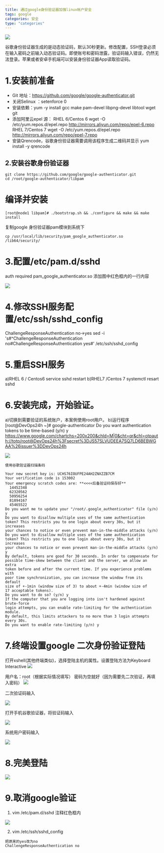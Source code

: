 ```yaml
---
title: 通过google身份验证器加强linux帐户安全
tags: google
categories: 安全
type: "categories"
---
```


![](http://ocppiicaw.bkt.clouddn.com/google/google1.jpg)
<!--more-->

谷歌身份验证器生成的是动态验证码，默认30秒更新。修改配置，SSH登录必须在输入密码之前输入动态验证码。即使账号和密码泄露，验证码输入错误，仍然无法登录。苹果或者安卓手机端可以安装身份验证器App读取验证码。

# 1.安装前准备 #

- Git 地址：https://github.com/google/google-authenticator.git
- 关闭Selinux ：setenforce 0
- 安装依赖：yum -y install gcc make pam-devel libpng-devel libtool wget git
- 添加阿里云epel 源：
  RHEL 6/Centos 6
  wget -O /etc/yum.repos.d/epel.repo http://mirrors.aliyun.com/repo/epel-6.repo
  RHEL 7/Centos 7
  wget -O /etc/yum.repos.d/epel.repo http://mirrors.aliyun.com/repo/epel-7.repo
- 安装Qrencode，谷歌身份验证器需要调用该程序生成二维码并显示
  yum install -y qrencode

## 2.安装谷歌身份验证器 ##

    git clone https://github.com/google/google-authenticator.git
    cd /root/google-authenticator/libpam

# 编译并安装 #

    [root@node1 libpam]# ./bootstrap.sh && ./configure && make && make install

复制google 身份验证器pam模块到系统下

    cp /usr/local/lib/security/pam_google_authenticator.so /lib64/security/

# 3.配置/etc/pam.d/sshd #

auth       required     pam_google_authenticator.so
添加图中红色框内的一行内容 

![](http://ocppiicaw.bkt.clouddn.com/google/google2.png)

# 4.修改SSH服务配置/etc/ssh/sshd_config #

ChallengeResponseAuthentication no->yes
sed -i 's#^ChallengeResponseAuthentication no#ChallengeResponseAuthentication yes#' /etc/ssh/sshd_config

# 5.重启SSH服务 #

a)RHEL 6 / Centos6
service sshd restart
b)RHEL7 /Centos 7
systemctl resart sshd

# 6.安装完成，开始验证。 #

a)切换到需要验证的系统账户，本案例使用root用户。
b)运行程序
    [root@DevOps24h ~]# google-authenticator
    Do you want authentication tokens to be time-based (y/n) y
    https://www.google.com/chartchs=200x200&chld=M|0&cht=qr&chl=otpauth://totp/root@DevOps24h%3Fsecret%3DJS57SLVUDEEA7SQ7LD6BEBWGAA%26issuer%3DDevOps24h
    
![](http://ocppiicaw.bkt.clouddn.com/google/google3.png)
     
    使用谷歌验证器扫描条码
    
    Your new secret key is: UCHS76IOUFPE24AH2ZNXZZB7CM
    Your verification code is 153002
    Your emergency scratch codes are: **<<<<后备验证码保存好**
      14452348
      62320562
      50956254
      81894167
      45465522
    Do you want me to update your "/root/.google_authenticator" file (y/n) y
    Do you want to disallow multiple uses of the same authentication
    token? This restricts you to one login about every 30s, but it increases
    your chances to notice or even prevent man-in-the-middle attacks (y/n)
    Do you want to disallow multiple uses of the same authentication
    token? This restricts you to one login about every 30s, but it increases
    your chances to notice or even prevent man-in-the-middle attacks (y/n) y
    By default, tokens are good for 30 seconds. In order to compensate for
    possible time-skew between the client and the server, we allow an extra
    token before and after the current time. If you experience problems with
    poor time synchronization, you can increase the window from its default
    size of +-1min (window size of 3) to about +-4min (window size of
    17 acceptable tokens).
    Do you want to do so? (y/n) y
    If the computer that you are logging into isn't hardened against brute-force
    login attempts, you can enable rate-limiting for the authentication module.
    By default, this limits attackers to no more than 3 login attempts every 30s.
    Do you want to enable rate-limiting (y/n) y 

# 7.终端设置google 二次身份验证登陆 #

打开xshell(其他终端类似)，选择登陆主机的属性。设置登陆方法为Keyboard Interactive
![](http://ocppiicaw.bkt.clouddn.com/google/google4.png)

 
用户名：root（根据实际情况填写）
密码为空就好（因为需要先二次验证，再填入密码）
![](http://ocppiicaw.bkt.clouddn.com/google/google5.png) 

二次验证码输入

![](http://ocppiicaw.bkt.clouddn.com/google/google6.png)

打开手机谷歌验证器，将验证码输入

 ![](http://ocppiicaw.bkt.clouddn.com/google/google7.png)
 
系统用户密码输入

![](http://ocppiicaw.bkt.clouddn.com/google/google8.png)
 
# 8.完美登陆 #
 
![](http://ocppiicaw.bkt.clouddn.com/google/google9.png)

# 9.取消google验证 #

1) vim /etc/pam.d/sshd
注释红色框内
 
![](http://ocppiicaw.bkt.clouddn.com/google/google10.png)

2) vim /etc/ssh/sshd_config
```
把原来的yes改为no
ChallengeResponseAuthentication no
```


